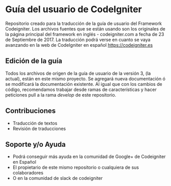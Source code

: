 # Guía del usuario de CodeIgniter

Repositorio creado para la traducción de la guía de usuario del Framework Codeigniter. Los archivos fuentes que se están usando son los originales de la página principal del framework en inglés - codeigniter.com a fecha de 23 de Septiembre de 2017.
La traducción podrá verse en cuanto se vaya avanzando en la web de CodeIgniter en español
https://codeigniter.es

## Edición de la guía

Todos los archivos de origen de la guía de usuario de la versión 3, (la actual), están en este mismo proyecto. Se agregará nueva documentación ó se modificará la documentación existente. Al igual que con los cambios de código, recomendamos trabajar 
desde ramas de características y hacer peticiones pull a la rama *develop* de este repositorio. 

## Contribuciones

* Traducción de textos 
* Revisión de traducciones

## Soporte y/o Ayuda 

* Podrá conseguir más ayuda en la comunidad de Google+ de Codeigniter en Español
* El propietario de este mismo repositorio o cualquiera de sus colaboradores
* O en la comunidad de slack de codeigniter
